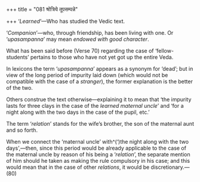 +++
title = "081 श्रोत्रिये तूपसम्पन्ने"

+++
‘*Learned*’—Who has studied the Vedic text.

‘*Companion*’—who, through friendship, has been living with one. Or
‘*upasampanna*’ may mean *endowed with good character*.

What has been said before (Verse 70) regarding the case of
‘fellow-students’ pertains to those who have not yet got up the entire
Veda.

In lexicons the term ‘*upasampanna*’ appears as a synonym for ‘dead’;
but in view of the long period of impurity laid down (which would not be
compatible with the case of a *stranger*), the former explanation is the
better of the two.

Others construe the text otherwise—explaining it to mean that ‘the
impurity lasts for three clays in the case of the *learned maternal
uncle*’ and ‘for a night along with the two days in the case of the
pupil, etc.’

The term ‘*relation*’ stands for the wife’s brother, the son of the
maternal aunt and so forth.

When we connect the ‘maternal uncle’ with^(‘)the night along with the
two days’,—then, since this period would be already applicable to the
case of the maternal uncle by reason of his being a ‘*relation*’, the
separate mention of him should he taken as making the rule compulsory in
his case; and this would mean that in the case of other *relations*, it
would be discretionary.—(80)


